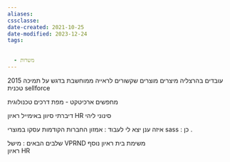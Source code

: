 ```yaml
---
aliases: 
cssclasse: 
date-created: 2021-10-25
date-modified: 2023-12-24
tags:
  
  
  - משרות
---
```


2015 עובדים בהרצליה
מיצרים מוצרים שקשורים לראייה ממוחשבת בדגש על תמיכה טכנית
sellforce

מחפשים ארכיטקט - מפת דרכים טכנולוגית

דיברתי סיוון באימייל
ראיון HR סינוני ליהי

איזה ענן יצא לי לעבוד : אמזון
החברות הקודמות עסקו במוצרי sass : כן .

שלבים הבאים :
מישל VPRND
משימת בית
ראיון נוסף  
ראיון HR
